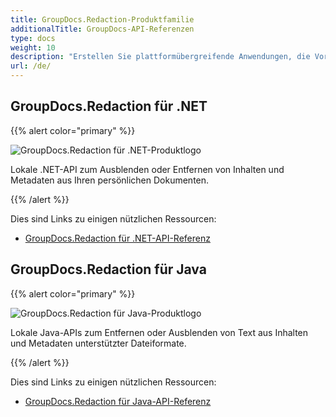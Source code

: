 ```yaml
---
title: GroupDocs.Redaction-Produktfamilie
additionalTitle: GroupDocs-API-Referenzen
type: docs
weight: 10
description: "Erstellen Sie plattformübergreifende Anwendungen, die Vorgänge wie Schwärzen, Ausblenden, Entfernen von Inhalten und Metadaten aus Dokumenten, Präsentationen, Arbeitsblättern und PDF-Dateien ausführen"
url: /de/
---
```


## GroupDocs.Redaction für .NET

{{% alert color="primary" %}} 

![GroupDocs.Redaction für .NET-Produktlogo](../gdocs_net.png)

Lokale .NET-API zum Ausblenden oder Entfernen von Inhalten und Metadaten aus Ihren persönlichen Dokumenten.

{{% /alert %}} 

Dies sind Links zu einigen nützlichen Ressourcen:

- [GroupDocs.Redaction für .NET-API-Referenz](/redaction/de/net/)


## GroupDocs.Redaction für Java

{{% alert color="primary" %}}

![GroupDocs.Redaction für Java-Produktlogo](../gdocs_java.png)

Lokale Java-APIs zum Entfernen oder Ausblenden von Text aus Inhalten und Metadaten unterstützter Dateiformate.

{{% /alert %}}

Dies sind Links zu einigen nützlichen Ressourcen:

- [GroupDocs.Redaction für Java-API-Referenz](/redaction/java/)
